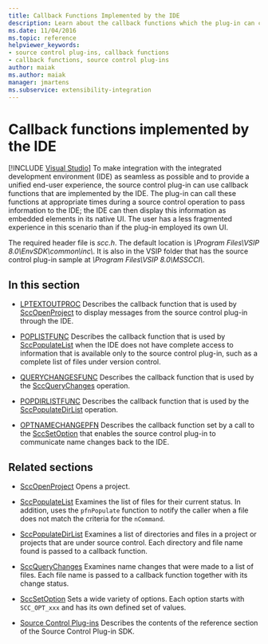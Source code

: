 ```yaml
---
title: Callback Functions Implemented by the IDE
description: Learn about the callback functions which the plug-in can call at appropriate times during a source control operation to pass information to the IDE.
ms.date: 11/04/2016
ms.topic: reference
helpviewer_keywords:
- source control plug-ins, callback functions
- callback functions, source control plug-ins
author: maiak
ms.author: maiak
manager: jmartens
ms.subservice: extensibility-integration
---
```

# Callback functions implemented by the IDE

 [!INCLUDE [Visual Studio](~/includes/applies-to-version/vs-windows-only.md)]
To make integration with the integrated development environment (IDE) as seamless as possible and to provide a unified end-user experience, the source control plug-in can use callback functions that are implemented by the IDE. The plug-in can call these functions at appropriate times during a source control operation to pass information to the IDE; the IDE can then display this information as embedded elements in its native UI. The user has a less fragmented experience in this scenario than if the plug-in employed its own UI.

 The required header file is *scc.h*. The default location is *\Program Files\VSIP 8.0\EnvSDK\common\inc\\*. It is also in the VSIP folder that has the source control plug-in sample at *\Program Files\VSIP 8.0\MSSCCI\\*.

## In this section
- [LPTEXTOUTPROC](../extensibility/lptextoutproc.md)
 Describes the callback function that is used by [SccOpenProject](../extensibility/sccopenproject-function.md) to display messages from the source control plug-in through the IDE.

- [POPLISTFUNC](../extensibility/poplistfunc.md)
 Describes the callback function that is used by [SccPopulateList](../extensibility/sccpopulatelist-function.md) when the IDE does not have complete access to information that is available only to the source control plug-in, such as a complete list of files under version control.

- [QUERYCHANGESFUNC](../extensibility/querychangesfunc.md)
 Describes the callback function that is used by the [SccQueryChanges](../extensibility/sccquerychanges-function.md) operation.

- [POPDIRLISTFUNC](../extensibility/popdirlistfunc.md)
 Describes the callback function that is used by the [SccPopulateDirList](../extensibility/sccpopulatedirlist-function.md) operation.

- [OPTNAMECHANGEPFN](../extensibility/optnamechangepfn.md)
 Describes the callback function set by a call to the [SccSetOption](../extensibility/sccsetoption-function.md) that enables the source control plug-in to communicate name changes back to the IDE.

## Related sections
- [SccOpenProject](../extensibility/sccopenproject-function.md)
 Opens a project.

- [SccPopulateList](../extensibility/sccpopulatelist-function.md)
 Examines the list of files for their current status. In addition, uses the `pfnPopulate` function to notify the caller when a file does not match the criteria for the `nCommand`.

- [SccPopulateDirList](../extensibility/sccpopulatedirlist-function.md)
 Examines a list of directories and files in a project or projects that are under source control. Each directory and file name found is passed to a callback function.

- [SccQueryChanges](../extensibility/sccquerychanges-function.md)
 Examines name changes that were made to a list of files. Each file name is passed to a callback function together with its change status.

- [SccSetOption](../extensibility/sccsetoption-function.md)
 Sets a wide variety of options. Each option starts with `SCC_OPT_xxx` and has its own defined set of values.

- [Source Control Plug-ins](../extensibility/source-control-plug-ins.md)
 Describes the contents of the reference section of the Source Control Plug-in SDK.
